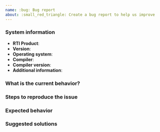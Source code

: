 ```yaml
---
name: :bug: Bug report
about: :small_red_triangle: Create a bug report to help us improve
---
```


<!-- :warning: Please, try to follow the template -->

### System information

- **RTI Product**:
- **Version**:
- **Operating system**:
- **Compiler**:
- **Compiler version**:
- **Additional information**:


### What is the current behavior?


### Steps to reproduce the issue


### Expected behavior


### Suggested solutions

